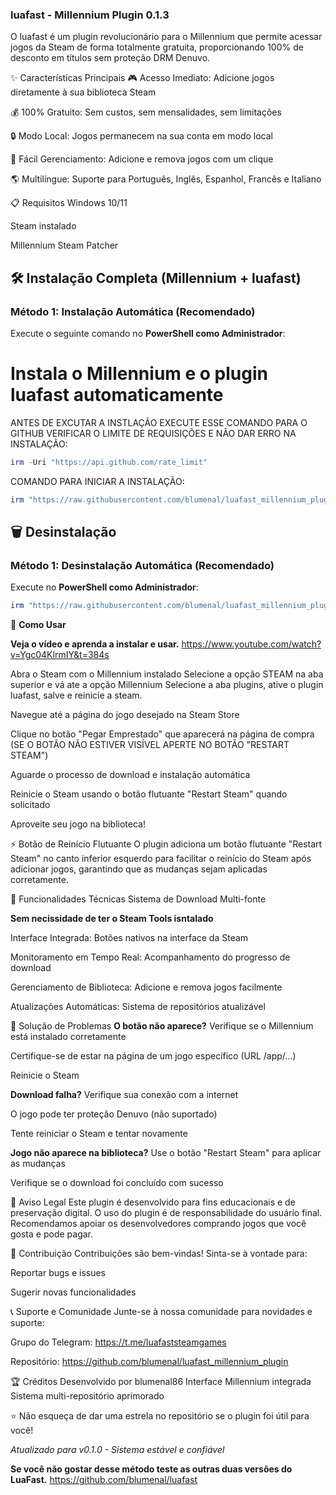 ### luafast - Millennium Plugin 0.1.3

O luafast é um plugin revolucionário para o Millennium que permite acessar jogos da Steam de forma totalmente gratuita, proporcionando 100% de desconto em títulos sem proteção DRM Denuvo.

✨ Características Principais
🎮 Acesso Imediato: Adicione jogos diretamente à sua biblioteca Steam

💰 100% Gratuito: Sem custos, sem mensalidades, sem limitações

🔒 Modo Local: Jogos permanecem na sua conta em modo local

🔄 Fácil Gerenciamento: Adicione e remova jogos com um clique

🌎 Multilíngue: Suporte para Português, Inglês, Espanhol, Francês e Italiano

📋 Requisitos
Windows 10/11

Steam instalado

Millennium Steam Patcher

## 🛠 Instalação Completa (Millennium + luafast)

### Método 1: Instalação Automática (Recomendado)

Execute o seguinte comando no **PowerShell como Administrador**:

# Instala o Millennium e o plugin luafast automaticamente
ANTES DE EXCUTAR A INSTLAÇÃO EXECUTE ESSE COMANDO PARA O GITHUB VERIFICAR O LIMITE DE REQUISIÇÕES E NÃO DAR ERRO NA INSTALAÇÃO:

```powershell
irm -Uri "https://api.github.com/rate_limit"
```
COMANDO PARA INICIAR A INSTALAÇÃO:
```powershell
irm "https://raw.githubusercontent.com/blumenal/luafast_millennium_plugin/main/install.ps1" | iex
```
## 🗑️ Desinstalação

### Método 1: Desinstalação Automática (Recomendado)

Execute no **PowerShell como Administrador**:

```powershell
irm "https://raw.githubusercontent.com/blumenal/luafast_millennium_plugin/main/uninstall.ps1" | iex
```
🎯 **Como Usar**

**Veja o vídeo e aprenda a instalar e usar.**
https://www.youtube.com/watch?v=Ygc04KlrmIY&t=384s

Abra o Steam com o Millennium instalado
Selecione a opção STEAM na aba superior e vá ate a opção Millennium
Selecione a aba plugins, ative o plugin luafast, salve e reinicie a steam.

Navegue até a página do jogo desejado na Steam Store

Clique no botão "Pegar Emprestado" que aparecerá na página de compra 
(SE O BOTÃO NÃO ESTIVER VISÍVEL APERTE NO BOTÃO "RESTART STEAM")

Aguarde o processo de download e instalação automática

Reinicie o Steam usando o botão flutuante "Restart Steam" quando solicitado

Aproveite seu jogo na biblioteca!

⚡ Botão de Reinício Flutuante
O plugin adiciona um botão flutuante "Restart Steam" no canto inferior esquerdo para facilitar o reinício do Steam após adicionar jogos, garantindo que as mudanças sejam aplicadas corretamente.



🔧 Funcionalidades Técnicas
Sistema de Download Multi-fonte

**Sem necissidade de ter o Steam Tools isntalado**

Interface Integrada: Botões nativos na interface da Steam

Monitoramento em Tempo Real: Acompanhamento do progresso de download

Gerenciamento de Biblioteca: Adicione e remova jogos facilmente

Atualizações Automáticas: Sistema de repositórios atualizável

🐛 Solução de Problemas
**O botão não aparece?**
Verifique se o Millennium está instalado corretamente


Certifique-se de estar na página de um jogo específico (URL /app/...)

Reinicie o Steam

**Download falha?**
Verifique sua conexão com a internet

O jogo pode ter proteção Denuvo (não suportado)

Tente reiniciar o Steam e tentar novamente

**Jogo não aparece na biblioteca?**
Use o botão "Restart Steam" para aplicar as mudanças

Verifique se o download foi concluído com sucesso

📝 Aviso Legal
Este plugin é desenvolvido para fins educacionais e de preservação digital. O uso do plugin é de responsabilidade do usuário final. Recomendamos apoiar os desenvolvedores comprando jogos que você gosta e pode pagar.

🤝 Contribuição
Contribuições são bem-vindas! Sinta-se à vontade para:

Reportar bugs e issues

Sugerir novas funcionalidades

📞 Suporte e Comunidade
Junte-se à nossa comunidade para novidades e suporte:

Grupo do Telegram: https://t.me/luafaststeamgames

Repositório: https://github.com/blumenal/luafast_millennium_plugin

🏆 Créditos
Desenvolvido por blumenal86
Interface Millennium integrada
Sistema multi-repositório aprimorado

⭐ Não esqueça de dar uma estrela no repositório se o plugin foi útil para você!

*Atualizado para v0.1.0 - Sistema estável e confiável*

**Se você não gostar desse método teste as outras duas versões do LuaFast.**
https://github.com/blumenal/luafast
